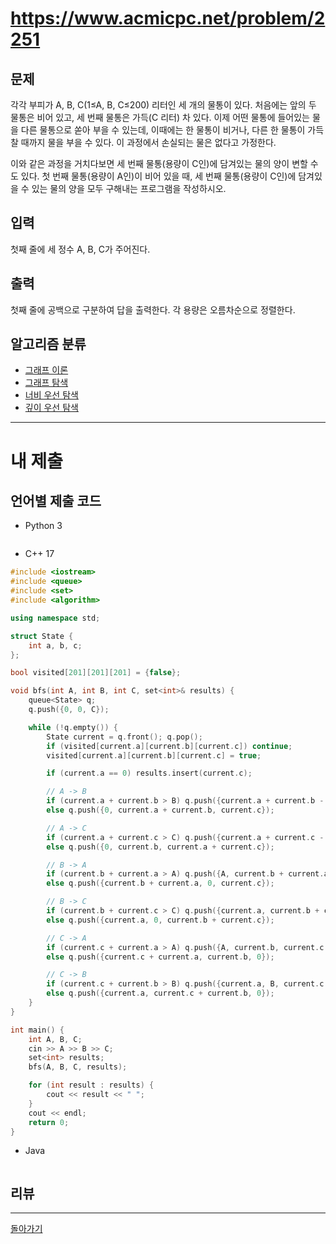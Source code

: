 # https://www.acmicpc.net/problem/2251

## 문제

각각 부피가 A, B, C(1≤A, B, C≤200) 리터인 세 개의 물통이 있다. 처음에는 앞의 두 물통은 비어 있고, 세 번째 물통은 가득(C 리터) 차 있다. 이제 어떤 물통에 들어있는 물을 다른 물통으로 쏟아 부을 수 있는데, 이때에는 한 물통이 비거나, 다른 한 물통이 가득 찰 때까지 물을 부을 수 있다. 이 과정에서 손실되는 물은 없다고 가정한다.

이와 같은 과정을 거치다보면 세 번째 물통(용량이 C인)에 담겨있는 물의 양이 변할 수도 있다. 첫 번째 물통(용량이 A인)이 비어 있을 때, 세 번째 물통(용량이 C인)에 담겨있을 수 있는 물의 양을 모두 구해내는 프로그램을 작성하시오.

## 입력

첫째 줄에 세 정수 A, B, C가 주어진다.

## 출력

첫째 줄에 공백으로 구분하여 답을 출력한다. 각 용량은 오름차순으로 정렬한다.

## 알고리즘 분류

- [그래프 이론](https://www.acmicpc.net/problem/tag/7)
- [그래프 탐색](https://www.acmicpc.net/problem/tag/11)
- [너비 우선 탐색](https://www.acmicpc.net/problem/tag/126)
- [깊이 우선 탐색](https://www.acmicpc.net/problem/tag/127)

---
# 내 제출

## 언어별 제출 코드

- Python 3
``` python

```

- C++ 17
``` c++
#include <iostream>
#include <queue>
#include <set>
#include <algorithm>

using namespace std;

struct State {
    int a, b, c;
};

bool visited[201][201][201] = {false};

void bfs(int A, int B, int C, set<int>& results) {
    queue<State> q;
    q.push({0, 0, C});

    while (!q.empty()) {
        State current = q.front(); q.pop();
        if (visited[current.a][current.b][current.c]) continue;
        visited[current.a][current.b][current.c] = true;

        if (current.a == 0) results.insert(current.c);

        // A -> B
        if (current.a + current.b > B) q.push({current.a + current.b - B, B, current.c});
        else q.push({0, current.a + current.b, current.c});

        // A -> C
        if (current.a + current.c > C) q.push({current.a + current.c - C, current.b, C});
        else q.push({0, current.b, current.a + current.c});

        // B -> A
        if (current.b + current.a > A) q.push({A, current.b + current.a - A, current.c});
        else q.push({current.b + current.a, 0, current.c});

        // B -> C
        if (current.b + current.c > C) q.push({current.a, current.b + current.c - C, C});
        else q.push({current.a, 0, current.b + current.c});

        // C -> A
        if (current.c + current.a > A) q.push({A, current.b, current.c + current.a - A});
        else q.push({current.c + current.a, current.b, 0});

        // C -> B
        if (current.c + current.b > B) q.push({current.a, B, current.c + current.b - B});
        else q.push({current.a, current.c + current.b, 0});
    }
}

int main() {
    int A, B, C;
    cin >> A >> B >> C;
    set<int> results;
    bfs(A, B, C, results);

    for (int result : results) {
        cout << result << " ";
    }
    cout << endl;
    return 0;
}
```

- Java
``` java

```

## 리뷰




---
[돌아가기](../SSAFY_11th_study.md)